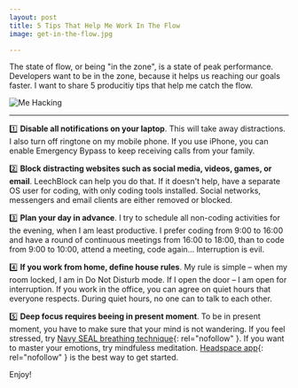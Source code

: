 ```yaml
---
layout: post
title: 5 Tips That Help Me Work In The Flow
image: get-in-the-flow.jpg

---
```


The state of flow, or being "in the zone", is a state of peak performance. Developers want to be in the zone, because it helps us reaching our goals faster. I want to share 5 producitiy tips that help me catch the flow.

![Me Hacking](/images/{{page.image}})

---

1️⃣ **Disable all notifications on your laptop**. This will take away distractions. I also turn off ringtone on my mobile phone. If you use iPhone, you can enable Emergency Bypass to keep receiving calls from your family.

2️⃣ **Block distracting websites such as social media, videos, games, or email**. LeechBlock can help you do that. If it doesn't help, have a separate OS user for coding, with only coding tools installed. Social networks, messengers and email clients are either removed or blocked.

3️⃣ **Plan your day in advance**. I try to schedule all non-coding activities for the evening, when I am least productive. I prefer coding from 9:00 to 16:00 and have a round of continuous meetings from 16:00 to 18:00, than to code from 9:00 to 10:00, attend a meeting, code again... Interruption is evil.

4️⃣ **If you work from home, define house rules**. My rule is simple – when my room locked, I am in Do Not Disturb mode. If I open the door – I am open for interruption. If you work in the office, you can agree on quiet hours that everyone respects. During quiet hours, no one can to talk to each other.

5️⃣ **Deep focus requires beeing in present moment**. To be in present moment, you have to make sure that your mind is not wandering. If you feel stressed, try [Navy SEAL breathing technique](//quietkit.com/box-breathing/){: rel="nofollow" }. If you want to master your emotions, try mindfuless meditation. [Headspace app](//headspace.com){: rel="nofollow" } is the best way to get started.

Enjoy!